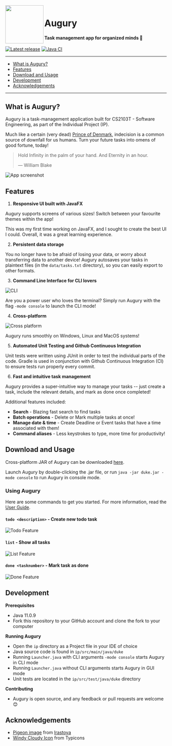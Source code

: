 <img align="left" height="119" width="119" src="src/main/resources/images/bird.png">

# Augury

#### Task management app for organized minds 🐤

[![Latest release](https://badgen.net/github/release/qreoct/ip)](https://github.com/qreoct/ip/releases)
[![Java CI](https://github.com/qreoct/ip/actions/workflows/gradle.yml/badge.svg)](https://github.com/qreoct/ip/actions/workflows/gradle.yml)

---
- [What is Augury?](#what-is-augury)
- [Features](#features)
- [Download and Usage](#download-and-usage)
- [Development](#development)
- [Acknowledgements](#acknowledgements)
---

## What is Augury?
Augury is a task-management application built for CS2103T - Software Engineering, as part of the Individual Project (IP).

Much like a certain (very dead) [Prince of Denmark](https://www.youtube.com/watch?v=EHUZ1_cxdyw), indecision is a common source of downfall for us humans.
Turn your future tasks into omens of good fortune, today!

>Hold Infinity in the palm of your hand.
>And Eternity in an hour.
>
> — William Blake

  ![App screenshot](docs/Ui-2.png)

## Features
1. **Responsive UI built with JavaFX**
   
Augury supports screens of various sizes! Switch between your favourite themes within the app!

This was my first time working on JavaFX, and I sought to create the best UI I could.
Overall, it was a great learning experience.

2. **Persistent data storage** 
   
You no longer have to be afraid of losing your data, or worry about transferring data to another device!
Augury autosaves your tasks in plaintext files (in the `data/tasks.txt` directory), so you can easily export to other formats.

3. **Command Line Interface for CLI lovers**
   
![CLI](docs/Ui-cli.png)

Are you a power user who loves the terminal?
Simply run Augury with the flag `-mode console` to launch the CLI mode!

4. **Cross-platform**

![Cross platform](docs/Ui-platforms.png)
   
Augury runs smoothly on Windows, Linux and MacOS systems!

5. **Automated Unit Testing and Github Continuous Integration**
   
Unit tests were written using JUnit in order to test the individual parts of the code.
Gradle is used in conjunction with Github Continuous Integration (CI) to ensure tests run properly every commit.

6. **Fast and intuitive task management** 

Augury provides a super-intuitive way to manage your tasks -- just create a task, include the relevant details, and mark as done once completed!

Additional features included:
- **Search** - Blazing fast search to find tasks
- **Batch operations** - Delete or Mark multiple tasks at once!
- **Manage date & time** - Create Deadline or Event tasks that have a time associated with them!
- **Command aliases** - Less keystrokes to type, more time for productivity!

## Download and Usage

Cross-platform JAR of Augury can be downloaded [here](https://github.com/qreoct/ip/releases).

Launch Augury by double-clicking the .jar file, or run `java -jar duke.jar -mode console` to run Augury in console mode. 

### Using Augury
Here are some commands to get you started. For more information, read the [User Guide](docs/README.md).

#### `todo <description>` - Create new todo task
![Todo Feature](docs/Feature-todo.png)

#### `list` - Show all tasks
![List Feature](docs/Feature-list.png)

#### `done <tasknumber>` - Mark task as done
![Done Feature](docs/Feature-done.png)

## Development

**Prerequisites**

- Java 11.0.9
- Fork this repository to your GitHub account and clone the fork to your computer
  
**Running Augury**
- Open the `ip` directory as a Project file in your IDE of choice
- Java source code is found in `ip/src/main/java/duke`
- Running `Launcher.java` with CLI arguments `-mode console` starts Augury in CLI mode
- Running `Launcher.java` without CLI arguments starts Augury in GUI mode
- Unit tests are located in the `ip/src/test/java/duke` directory

**Contributing**
- Augury is open source, and any feedback or pull requests are welcome 😊

## Acknowledgements
- [Pigeon image](https://www.irasutoya.com/2018/01/blog-post_419.html) from [Irastoya](https://www.irasutoya.com/p/terms.html)
- [Windy Cloudy Icon](https://www.s-ings.com/typicons/) from Typicons
